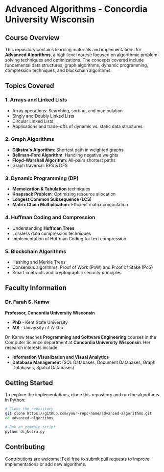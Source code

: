 # Advanced Algorithms - Concordia University Wisconsin

## Course Overview
This repository contains learning materials and implementations for **Advanced Algorithms**, a high-level course focused on algorithmic problem-solving techniques and optimizations. The concepts covered include fundamental data structures, graph algorithms, dynamic programming, compression techniques, and blockchain algorithms.

## Topics Covered

### 1. **Arrays and Linked Lists**
   - Array operations: Searching, sorting, and manipulation
   - Singly and Doubly Linked Lists
   - Circular Linked Lists
   - Applications and trade-offs of dynamic vs. static data structures

### 2. **Graph Algorithms**
   - **Dijkstra's Algorithm**: Shortest path in weighted graphs
   - **Bellman-Ford Algorithm**: Handling negative weights
   - **Floyd-Warshall Algorithm**: All-pairs shortest paths
   - Graph traversal: BFS & DFS

### 3. **Dynamic Programming (DP)**
   - **Memoization & Tabulation** techniques
   - **Knapsack Problem**: Optimizing resource allocation
   - **Longest Common Subsequence (LCS)**
   - **Matrix Chain Multiplication**: Efficient matrix computation

### 4. **Huffman Coding and Compression**
   - Understanding **Huffman Trees**
   - Lossless data compression techniques
   - Implementation of Huffman Coding for text compression

### 5. **Blockchain Algorithms**
   - Hashing and Merkle Trees
   - Consensus algorithms: Proof of Work (PoW) and Proof of Stake (PoS)
   - Smart contracts and cryptographic security principles

## Faculty Information

### **Dr. Farah S. Kamw**
**Professor, Concordia University Wisconsin**
- **PhD** - Kent State University  
- **MS** - University of Zakho  

Dr. Kamw teaches **Programming and Software Engineering** courses in the Computer Science department at **Concordia University Wisconsin**. Her research interests include:
- **Information Visualization and Visual Analytics**
- **Database Management** (SQL Databases, Document Databases, Graph Databases, Spatial Databases)

## Getting Started
To explore the implementations, clone this repository and run the algorithms in Python:
```bash
# Clone the repository
git clone https://github.com/your-repo-name/advanced-algorithms.git
cd advanced-algorithms

# Run an example script
python dijkstra.py
```

## Contributing
Contributions are welcome! Feel free to submit pull requests to improve implementations or add new algorithms.



